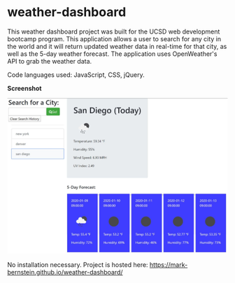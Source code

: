 # weather-dashboard
This weather dashboard project was built for the UCSD web development bootcamp program. This application allows a user to search for any city in the world and it will return updated weather data in real-time for that city, as well as the 5-day weather forecast. The application uses OpenWeather's API to grab the weather data.

Code languages used: JavaScript, CSS, jQuery.


**Screenshot**

![Weather_Dashboard Screenshot](/weatherDashboardScreenshot.jpg)

No installation necessary. Project is hosted here: https://mark-bernstein.github.io/weather-dashboard/
